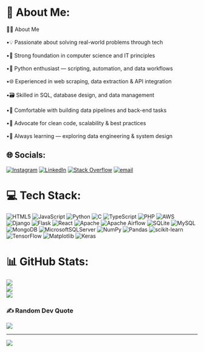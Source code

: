 # 💫 About Me:
👨‍💻 About Me<br><br>      •💡 Passionate about solving real-world problems through tech<br><br>      •🧠 Strong foundation in computer science and IT principles<br><br>      •🐍 Python enthusiast — scripting, automation, and data workflows<br><br>      •🌐 Experienced in web scraping, data extraction & API integration<br><br>      •🗃️ Skilled in SQL, database design, and data management<br><br>      •🔄 Comfortable with building data pipelines and back-end tasks<br><br>      •🧼 Advocate for clean code, scalability & best practices<br><br>      •🚀 Always learning — exploring data engineering & system design


## 🌐 Socials:
[![Instagram](https://img.shields.io/badge/Instagram-%23E4405F.svg?logo=Instagram&logoColor=white)](https://instagram.com/_ameeirr_) [![LinkedIn](https://img.shields.io/badge/LinkedIn-%230077B5.svg?logo=linkedin&logoColor=white)](https://linkedin.com/in/abdullahi-mai-abba-b165161a3) [![Stack Overflow](https://img.shields.io/badge/-Stackoverflow-FE7A16?logo=stack-overflow&logoColor=white)](https://stackoverflow.com/users/ameeir) [![email](https://img.shields.io/badge/Email-D14836?logo=gmail&logoColor=white)](mailto:amir.abba02@gmail.com) 

# 💻 Tech Stack:
![HTML5](https://img.shields.io/badge/html5-%23E34F26.svg?style=for-the-badge&logo=html5&logoColor=white) ![JavaScript](https://img.shields.io/badge/javascript-%23323330.svg?style=for-the-badge&logo=javascript&logoColor=%23F7DF1E) ![Python](https://img.shields.io/badge/python-3670A0?style=for-the-badge&logo=python&logoColor=ffdd54) ![C](https://img.shields.io/badge/c-%2300599C.svg?style=for-the-badge&logo=c&logoColor=white) ![TypeScript](https://img.shields.io/badge/typescript-%23007ACC.svg?style=for-the-badge&logo=typescript&logoColor=white) ![PHP](https://img.shields.io/badge/php-%23777BB4.svg?style=for-the-badge&logo=php&logoColor=white) ![AWS](https://img.shields.io/badge/AWS-%23FF9900.svg?style=for-the-badge&logo=amazon-aws&logoColor=white) ![Django](https://img.shields.io/badge/django-%23092E20.svg?style=for-the-badge&logo=django&logoColor=white) ![Flask](https://img.shields.io/badge/flask-%23000.svg?style=for-the-badge&logo=flask&logoColor=white) ![React](https://img.shields.io/badge/react-%2320232a.svg?style=for-the-badge&logo=react&logoColor=%2361DAFB) ![Apache](https://img.shields.io/badge/apache-%23D42029.svg?style=for-the-badge&logo=apache&logoColor=white) ![Apache Airflow](https://img.shields.io/badge/Apache%20Airflow-017CEE?style=for-the-badge&logo=Apache%20Airflow&logoColor=white) ![SQLite](https://img.shields.io/badge/sqlite-%2307405e.svg?style=for-the-badge&logo=sqlite&logoColor=white) ![MySQL](https://img.shields.io/badge/mysql-4479A1.svg?style=for-the-badge&logo=mysql&logoColor=white) ![MongoDB](https://img.shields.io/badge/MongoDB-%234ea94b.svg?style=for-the-badge&logo=mongodb&logoColor=white) ![MicrosoftSQLServer](https://img.shields.io/badge/Microsoft%20SQL%20Server-CC2927?style=for-the-badge&logo=microsoft%20sql%20server&logoColor=white) ![NumPy](https://img.shields.io/badge/numpy-%23013243.svg?style=for-the-badge&logo=numpy&logoColor=white) ![Pandas](https://img.shields.io/badge/pandas-%23150458.svg?style=for-the-badge&logo=pandas&logoColor=white) ![scikit-learn](https://img.shields.io/badge/scikit--learn-%23F7931E.svg?style=for-the-badge&logo=scikit-learn&logoColor=white) ![TensorFlow](https://img.shields.io/badge/TensorFlow-%23FF6F00.svg?style=for-the-badge&logo=TensorFlow&logoColor=white) ![Matplotlib](https://img.shields.io/badge/Matplotlib-%23ffffff.svg?style=for-the-badge&logo=Matplotlib&logoColor=black) ![Keras](https://img.shields.io/badge/Keras-%23D00000.svg?style=for-the-badge&logo=Keras&logoColor=white)
# 📊 GitHub Stats:
![](https://github-readme-stats.vercel.app/api?username=AMEEIR-JAEGER&theme=midnight-purple&hide_border=false&include_all_commits=false&count_private=false)<br/>
![](https://nirzak-streak-stats.vercel.app/?user=AMEEIR-JAEGER&theme=midnight-purple&hide_border=false)<br/>
![](https://github-readme-stats.vercel.app/api/top-langs/?username=AMEEIR-JAEGER&theme=midnight-purple&hide_border=false&include_all_commits=false&count_private=false&layout=compact)

### ✍️ Random Dev Quote
![](https://quotes-github-readme.vercel.app/api?type=horizontal&theme=radical)

---
[![](https://visitcount.itsvg.in/api?id=AMEEIR-JAEGER&icon=0&color=0)](https://visitcount.itsvg.in)

<!-- Proudly created with GPRM ( https://gprm.itsvg.in ) -->
